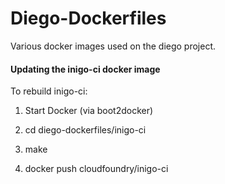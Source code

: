 # Diego-Dockerfiles

Various docker images used on the diego project.


#### Updating the inigo-ci docker image

To rebuild inigo-ci:

1. Start Docker (via boot2docker)

1. cd diego-dockerfiles/inigo-ci

1. make

1. docker push cloudfoundry/inigo-ci
